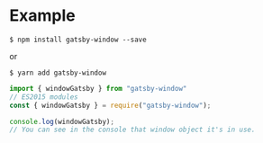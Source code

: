 # Example

```shell 
$ npm install gatsby-window --save
```
or
```shell
$ yarn add gatsby-window
```

```javascript
import { windowGatsby } from "gatsby-window" 
// ES2015 modules
const { windowGatsby } = require("gatsby-window");

console.log(windowGatsby);
// You can see in the console that window object it's in use.

```
